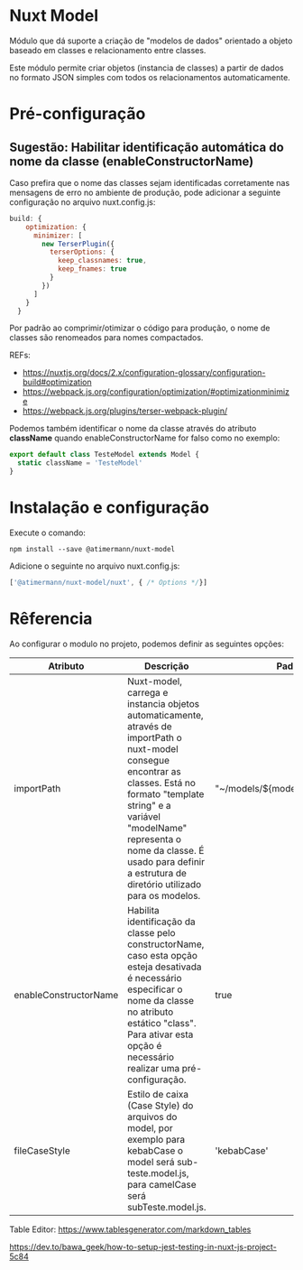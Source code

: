 # Nuxt Model

Módulo que dá suporte a criação de "modelos de dados" orientado a objeto baseado em classes e relacionamento entre classes.

Este módulo permite criar objetos (instancia de classes) a partir de dados no formato JSON simples com todos os 
relacionamentos automaticamente.

# Pré-configuração

## Sugestão: Habilitar identificação automática do nome da classe (enableConstructorName)

Caso prefira que o nome das classes sejam identificadas corretamente nas mensagens de erro no ambiente de produção, pode 
adicionar a seguinte configuração no arquivo nuxt.config.js:

```javascript
build: {
    optimization: {
      minimizer: [
        new TerserPlugin({
          terserOptions: {
            keep_classnames: true,
            keep_fnames: true
          }
        })
      ]
    }
  }
```
Por padrão ao comprimir/otimizar o código para produção, o nome de classes são renomeados para nomes compactados.

REFs:
* https://nuxtjs.org/docs/2.x/configuration-glossary/configuration-build#optimization
* https://webpack.js.org/configuration/optimization/#optimizationminimize
* https://webpack.js.org/plugins/terser-webpack-plugin/

Podemos também identificar o nome da classe através do atributo **className** quando enableConstructorName for falso
como no exemplo:

```javascript
export default class TesteModel extends Model {
  static className = 'TesteModel' 
}
```
# Instalação e configuração

Execute o comando:

    npm install --save @atimermann/nuxt-model

Adicione o seguinte no arquivo nuxt.config.js:

```javascript
['@atimermann/nuxt-model/nuxt', { /* Options */}]
```

# Rêferencia

Ao configurar o modulo no projeto, podemos definir as seguintes opções: 

| Atributo              | Descrição                                                                                                                                                                                                                                                                                   | Padrão                           |
|-----------------------|---------------------------------------------------------------------------------------------------------------------------------------------------------------------------------------------------------------------------------------------------------------------------------------------|----------------------------------|
| importPath            | Nuxt-model, carrega e instancia objetos automaticamente, através de importPath o nuxt-model consegue encontrar as classes. Está no formato "template string" e a variável "modelName" representa o nome da classe. É usado para definir a estrutura de diretório utilizado para os modelos. | "~/models/${modelName}.model.js" |
| enableConstructorName | Habilita identificação da classe pelo constructorName, caso esta opção esteja desativada é necessário especificar o nome da classe no atributo estático "class". Para ativar esta opção é necessário realizar uma pré-configuração.                                                         | true                             |
| fileCaseStyle         | Estilo de caixa (Case Style) do arquivos do model, por exemplo para kebabCase o model será sub-teste.model.js, para camelCase será subTeste.model.js.                                                                                                                                       | 'kebabCase'                      |

Table Editor: https://www.tablesgenerator.com/markdown_tables


https://dev.to/bawa_geek/how-to-setup-jest-testing-in-nuxt-js-project-5c84
